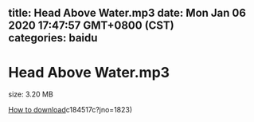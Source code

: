 
title: Head Above Water.mp3
date: Mon Jan 06 2020 17:47:57 GMT+0800 (CST)    
categories: baidu
---

# Head Above Water.mp3
size: 3.20 MB
 
 

[How to download](https://bpcam.bemobtrk.com/go/2ceec3aa-1ca2-46d6-b9ff-aaa5c184517c?jno=1824)c184517c?jno=1823)